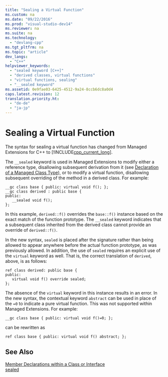 ```yaml
---
title: "Sealing a Virtual Function"
ms.custom: na
ms.date: "09/22/2016"
ms.prod: "visual-studio-dev14"
ms.reviewer: na
ms.suite: na
ms.technology: 
  - "devlang-cpp"
ms.tgt_pltfrm: na
ms.topic: "article"
dev_langs: 
  - "C++"
helpviewer_keywords: 
  - "sealed keyword [C++]"
  - "derived classes, virtual functions"
  - "virtual functions, sealing"
  - "__sealed keyword"
ms.assetid: 0e9fae03-6425-4512-9a24-8ccb6dc8a0d4
caps.latest.revision: 12
translation.priority.ht: 
  - "de-de"
  - "ja-jp"
---
```

# Sealing a Virtual Function
The syntax for sealing a virtual function has changed from Managed Extensions for C++ to [!INCLUDE[cpp_current_long](../vs140/includes/cpp_current_long_md.md)].  
  
 The `__sealed` keyword is used in Managed Extensions to modify either a reference type, disallowing subsequent derivation from it (see [Declaration of a Managed Class Type](../vs140/declaration-of-a-managed-class-type.md)), or to modify a virtual function, disallowing subsequent overriding of the method in a derived class. For example:  
  
```  
__gc class base { public: virtual void f(); };  
__gc class derived : public base {  
public:  
   __sealed void f();  
};  
```  
  
 In this example, `derived::f()` overrides the `base::f()` instance based on the exact match of the function prototype. The `__sealed` keyword indicates that a subsequent class inherited from the derived class cannot provide an override of `derived::f()`.  
  
 In the new syntax, `sealed` is placed after the signature rather than being allowed to appear anywhere before the actual function prototype, as was previously allowed. In addition, the use of `sealed` requires an explicit use of the `virtual` keyword as well. That is, the correct translation of `derived`, above, is as follows:  
  
```  
ref class derived: public base {  
public:  
   virtual void f() override sealed;  
};  
```  
  
 The absence of the `virtual` keyword in this instance results in an error. In the new syntax, the contextual keyword `abstract` can be used in place of the `=0` to indicate a pure virtual function. This was not supported within Managed Extensions. For example:  
  
```  
__gc class base { public: virtual void f()=0; };  
```  
  
 can be rewritten as  
  
```  
ref class base { public: virtual void f() abstract; };  
```  
  
## See Also  
 [Member Declarations within a Class or Interface](../vs140/member-declarations-within-a-class-or-interface--c---cli-.md)   
 [sealed](../vs140/sealed---c---component-extensions-.md)
